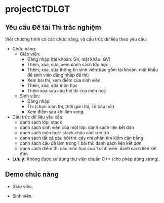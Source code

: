 # projectCTDLGT

## Yêu cầu Đề tài Thi trắc nghiệm
Viết chương trình có các chức năng, và cấu trúc dữ liệu theo yêu cầu:
- Chức năng:
  - Giáo viên: 
    - Đăng nhập (tài khoản: GV, mật khẩu: GV)
    - Thêm, xóa, sửa, xem danh sách lớp học
    - Thêm, xóa, sửa thông tin sinh viên(bao gồm tài khoản, mật khẩu để sinh viên đăng nhập để thi)
    - Xem bài thi, xem điểm của sinh viên
    - Thêm, xóa, sửa môn học
    - Thêm xóa sửa câu hỏi thi của môn học
  - Sinh viên:
    - Đăng nhập
    - Thi (chọn môn thi, thời gian thi, số câu hỏi)
    - Xem điểm sau khi làm xong.
- Cấu trúc dữ liệu yêu cầu:
  - danh sách lớp: stack
  - danh sách sinh viên của một lớp: danh sách liên kết đơn
  - danh sách môn học: stack chứa các con trỏ
  - danh sách tất cả câu hỏi thi: cây nhị phân tìm kiếm cân bằng
  - danh sách câu đã làm trong 1 bài thi: danh sách liên kết đơn
  - danh sách điểm thi các môn học của 1 sinh viên: danh sách liên kết đơn
- **Lưu ý**: Không được sử dụng thư viện chuẩn C++ (cho phép dùng string).
## Demo chức năng
- Giáo viên:

- Sinh viên:
